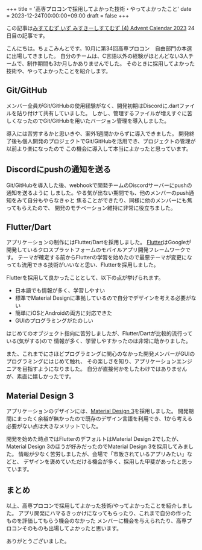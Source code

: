 +++
title = '高専プロコンで採用してよかった技術・やってよかったこと'
date = 2023-12-24T00:00:00+09:00
draft = false
+++

この記事は[みすてむず いず みすきーしすてむず (4) Advent Calendar 2023](https://adventar.org/calendars/8652) 24日目の記事です。

こんにちは。ちょこみんとです。10月に第34回高専プロコン　自由部門の本選に出場してきました。
自分のチームは、C言語以外の経験がほとんどない3人チームで、制作期間も3か月しかありませんでした。
そのときに採用してよかった技術や、やってよかったことを紹介します。

## Git/GitHub

メンバー全員がGit/GitHubの使用経験がなく、開発初期はDiscordに.dartファイルを貼り付けて共有していました。
しかし、管理するファイルが増えすぐに苦しくなったのでGit/GitHubを用いたバージョン管理を導入しました。

導入には苦労するかと思いきや、案外1週間かからずに導入できました。
開発終了後も個人開発のプロジェクトでGit/GitHubを活用でき、プロジェクトの管理が以前より楽になったので
この機会に導入して本当によかったと思っています。

## Discordにpushの通知を送る

Git/GitHubを導入した後、webhookで開発チームのDiscordサーバーにpushの通知を送るように
しました。やる気が出ない期間でも、他のメンバーのpush通知をみて自分もやらなきゃと
焦ることができたり、同様に他のメンバーにも焦ってもらえたので、
開発のモチベーション維持に非常に役立ちました。

## Flutter/Dart

アプリケーションの制作にはFlutter/Dartを採用しました。
[Flutter](https://flutter.dev/)はGoogleが開発しているクロスプラットフォームのモバイルアプリ開発フレームワークです。
テーマが確定する前からFlutterの学習を始めたので最悪テーマが変更になっても流用できる技術がいいなと思い、Flutterを採用しました。

Flutterを採用して良かったこととして、以下の点が挙げられます。

- 日本語でも情報が多く、学習しやすい
- 標準でMaterial Designに準拠しているので自分でデザインを考える必要がない
- 簡単にiOSとAndroidの両方に対応できた
- GUIのプログラミングがたのしい

はじめてのオブジェクト指向に苦労しましたが、Flutter/Dartが比較的流行っている(気がする)ので
情報が多く、学習しやすかったのは非常に助かりました。

また、これまでにさほどプログラミングに関心のなかった開発メンバーがGUIのプログラミングにはじめて触れ、
その楽しさを知り、アプリケーションエンジニアを目指すようになりました。
自分が直接何かをしたわけではありませんが、素直に嬉しかったです。

## Material Design 3

アプリケーションのデザインには、[Material Design 3](https://material.io/design)を採用しました。
開発期間にまったく余裕が無かったので既存のデザイン言語を利用でき、1から考える必要がない点は大きなメリットでした。

開発を始めた時点ではFlutterのデフォルトはMaterial Design 2でしたが、
Material Design 3のほうが好みだったのでMaterial Design 3を採用してみました。
情報が少なく苦労しましたが、会場で「市販されているアプリみたい」などと、
デザインを褒めていただける機会が多く、採用した甲斐があったと思っています。

## まとめ

以上、高専プロコンで採用してよかった技術/やってよかったことを紹介しました。
アプリ開発にハマるきっかけになってもらったり、これまで自分の作ったものを評価してもらう機会のなかった
メンバーに機会を与えられたり、高専プロコンそのものも出場してよかったと思います。

ありがとうございました。
